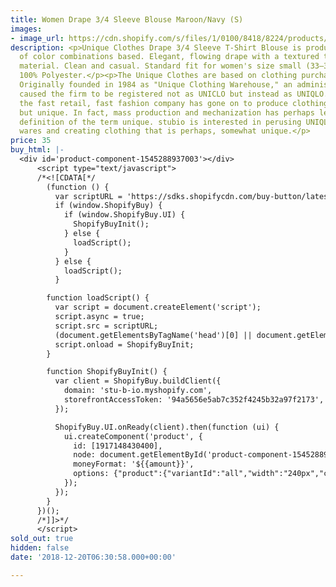 ```yaml
---
title: Women Drape 3/4 Sleeve Blouse Maroon/Navy (S)
images:
- image_url: https://cdn.shopify.com/s/files/1/0100/8418/8224/products/DSF2136.JPG
description: <p>Unique Clothes Drape 3/4 Sleeve T-Shirt Blouse is produced in a handful
  of color combinations based. Elegant, flowing drape with a textured twill weave
  material. Clean and casual. Standard fit for women's size small (33–35in bust).
  100% Polyester.</p><p>The Unique Clothes are based on clothing purchasable at UNIQLO.
  Originally founded in 1984 as "Unique Clothing Warehouse," an administrative error
  caused the firm to be registered not as UNICLO but instead as UNIQLO. Since then,
  the fast retail, fast fashion company has gone on to produce clothing that is anything
  but unique. In fact, mass production and mechanization has perhaps led to a new
  definition of the term unique. stubio is interested in perusing UNIQLO's various
  wares and creating clothing that is perhaps, somewhat unique.</p>
price: 35
buy_html: |-
  <div id='product-component-1545288937003'></div>
      <script type="text/javascript">
      /*<![CDATA[*/
        (function () {
          var scriptURL = 'https://sdks.shopifycdn.com/buy-button/latest/buy-button-storefront.min.js';
          if (window.ShopifyBuy) {
            if (window.ShopifyBuy.UI) {
              ShopifyBuyInit();
            } else {
              loadScript();
            }
          } else {
            loadScript();
          }

        function loadScript() {
          var script = document.createElement('script');
          script.async = true;
          script.src = scriptURL;
          (document.getElementsByTagName('head')[0] || document.getElementsByTagName('body')[0]).appendChild(script);
          script.onload = ShopifyBuyInit;
        }

        function ShopifyBuyInit() {
          var client = ShopifyBuy.buildClient({
            domain: 'stu-b-io.myshopify.com',
            storefrontAccessToken: '94a5656e5ab7c352f4245b32a97f2173',
          });

          ShopifyBuy.UI.onReady(client).then(function (ui) {
            ui.createComponent('product', {
              id: [1917148430400],
              node: document.getElementById('product-component-1545288937003'),
              moneyFormat: '${{amount}}',
              options: {"product":{"variantId":"all","width":"240px","contents":{"img":false,"imgWithCarousel":false,"title":false,"variantTitle":false,"price":false,"description":false,"buttonWithQuantity":false,"quantity":false},"styles":{"product":{"text-align":"left","@media (min-width: 601px)":{"max-width":"100%","margin-left":"0","margin-bottom":"50px"}},"button":{"background-color":"#000000","font-family":"Times New Roman, serif",":hover":{"background-color":"#000000"},"border-radius":"0px",":focus":{"background-color":"#000000"},"font-weight":"normal"},"variantTitle":{"font-family":"Times New Roman, serif","font-weight":"normal"},"description":{"font-family":"Times New Roman, serif","font-weight":"normal"},"price":{"font-family":"Times New Roman, serif","font-weight":"normal"},"compareAt":{"font-size":"12px","font-family":"Times New Roman, serif","font-weight":"normal"}}},"cart":{"contents":{"button":true},"styles":{"button":{"background-color":"#000000","font-family":"Times New Roman, serif",":hover":{"background-color":"#000000"},"border-radius":"0px",":focus":{"background-color":"#000000"},"font-weight":"normal"},"title":{"color":"#ff0000"},"footer":{"background-color":"#ffffff"},"header":{"color":"#ff0000"},"lineItems":{"color":"#ff0000"},"subtotalText":{"color":"#ff0000"},"subtotal":{"color":"#ff0000"},"notice":{"color":"#ff0000"},"currency":{"color":"#ff0000"},"close":{":hover":{"color":"#ff0000"},"color":"#ff0000"},"emptyCart":{"color":"#ff0000"}}},"modalProduct":{"contents":{"img":false,"imgWithCarousel":true,"variantTitle":false,"buttonWithQuantity":true,"button":false,"quantity":false},"styles":{"product":{"@media (min-width: 601px)":{"max-width":"100%","margin-left":"0px","margin-bottom":"0px"}},"button":{"background-color":"#000000","font-family":"Times New Roman, serif",":hover":{"background-color":"#000000"},"border-radius":"0px",":focus":{"background-color":"#000000"},"font-weight":"normal"},"variantTitle":{"font-family":"Times New Roman, serif","font-weight":"normal"},"description":{"font-family":"Times New Roman, serif","font-weight":"normal"},"price":{"font-family":"Times New Roman, serif","font-weight":"normal"},"compareAt":{"font-family":"Times New Roman, serif","font-weight":"normal"}}},"toggle":{"styles":{"toggle":{"font-family":"Times New Roman, serif","background-color":"#000000",":hover":{"background-color":"#000000"},":focus":{"background-color":"#000000"},"font-weight":"normal"},"count":{"color":"#ffffff",":hover":{"color":"#ffffff"}},"iconPath":{"fill":"#ffffff"}}},"option":{"styles":{"label":{"font-family":"Times New Roman, serif"},"select":{"font-family":"Times New Roman, serif"}}},"productSet":{"styles":{"products":{"@media (min-width: 601px)":{"margin-left":"-20px"}}}},"lineItem":{"styles":{"variantTitle":{"color":"#ff0000"},"title":{"color":"#ff0000"},"price":{"color":"#ff0000"},"quantity":{"color":"#ff0000"},"quantityIncrement":{"color":"#ff0000","border-color":"#ff0000"},"quantityDecrement":{"color":"#ff0000","border-color":"#ff0000"},"quantityInput":{"color":"#ff0000","border-color":"#ff0000"}}}},
            });
          });
        }
      })();
      /*]]>*/
      </script>
sold_out: true
hidden: false
date: '2018-12-20T06:30:58.000+00:00'

---
```

